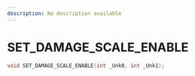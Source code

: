 ```yaml
---
description: No description available 
---
```


# SET_DAMAGE_SCALE_ENABLE

```cpp
void SET_DAMAGE_SCALE_ENABLE(int _Unk0, int _Unk1);
```